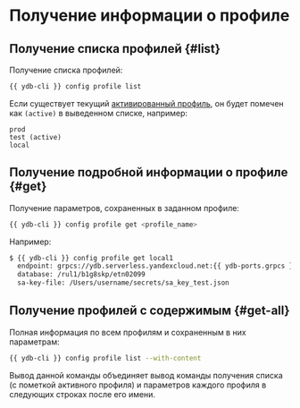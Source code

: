 # Получение информации о профиле

## Получение списка профилей {#list}

Получение списка профилей:

```bash
{{ ydb-cli }} config profile list
```

Если существует текущий [активированный профиль](../activate.md), он будет помечен как `(active)` в выведенном списке, например:

```text
prod
test (active)
local
```

## Получение подробной информации о профиле {#get}

Получение параметров, сохраненных в заданном профиле:

```bash
{{ ydb-cli }} config profile get <profile_name>
```

Например:

```bash
$ {{ ydb-cli }} config profile get local1
  endpoint: grpcs://ydb.serverless.yandexcloud.net:{{ ydb-ports.grpcs }}
  database: /rul1/b1g8skp/etn02099
  sa-key-file: /Users/username/secrets/sa_key_test.json
```

## Получение профилей с содержимым {#get-all}

Полная информация по всем профилям и сохраненным в них параметрам:

```bash
{{ ydb-cli }} config profile list --with-content
```

Вывод данной команды объединяет вывод команды получения списка (с пометкой активного профиля) и параметров каждого профиля в следующих строках после его имени.

